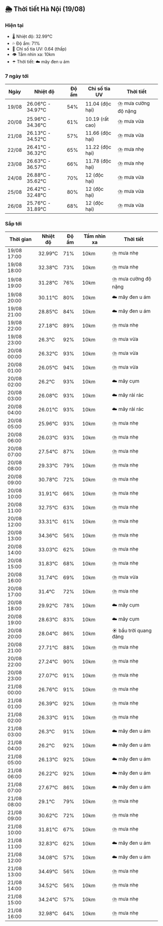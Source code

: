 ## 🌦️ Thời tiết Hà Nội (19/08)

### Hiện tại

- 🌡️ Nhiệt độ: 32.99℃
- 💦 Độ ẩm: 71%
- 🌟 Chỉ số tia UV: 0.64 (thấp)
- 👁️ Tầm nhìn xa: 10km
- ☂️ Thời tiết: ☁️ mây đen u ám

### 7 ngày tới

| Ngày | Nhiệt độ | Độ ẩm | Chỉ số tia UV | Thời tiết |
| --- | --- | --- | --- | --- |
| 19/08 | 26.06℃ - 34.97℃ | 54% | 11.04 (độc hại) | ⛈️ mưa cường độ nặng |
| 20/08 | 25.96℃ - 34.36℃ | 61% | 10.19 (rất cao) | ⛈️ mưa vừa |
| 21/08 | 26.13℃ - 34.52℃ | 57% | 11.66 (độc hại) | ⛈️ mưa vừa |
| 22/08 | 26.41℃ - 36.32℃ | 65% | 11.22 (độc hại) | ⛈️ mưa nhẹ |
| 23/08 | 26.63℃ - 36.57℃ | 66% | 11.78 (độc hại) | ⛈️ mưa nhẹ |
| 24/08 | 26.88℃ - 35.62℃ | 70% | 12 (độc hại) | ⛈️ mưa vừa |
| 25/08 | 26.42℃ - 32.48℃ | 80% | 12 (độc hại) | ⛈️ mưa vừa |
| 26/08 | 25.76℃ - 31.89℃ | 68% | 12 (độc hại) | ⛈️ mưa vừa |

### Sắp tới

| Thời gian | Nhiệt độ | Độ ẩm | Tầm nhìn xa | Thời tiết |
| --- | --- | --- | --- | --- |
| 19/08 17:00 | 32.99℃ | 71% | 10km | ⛈️ mưa nhẹ |
| 19/08 18:00 | 32.38℃ | 73% | 10km | ⛈️ mưa nhẹ |
| 19/08 19:00 | 31.28℃ | 76% | 10km | ⛈️ mưa cường độ nặng |
| 19/08 20:00 | 30.11℃ | 80% | 10km | ☁️ mây đen u ám |
| 19/08 21:00 | 28.85℃ | 84% | 10km | ☁️ mây đen u ám |
| 19/08 22:00 | 27.18℃ | 89% | 10km | ⛈️ mưa nhẹ |
| 19/08 23:00 | 26.3℃ | 92% | 10km | ⛈️ mưa vừa |
| 20/08 00:00 | 26.32℃ | 93% | 10km | ⛈️ mưa vừa |
| 20/08 01:00 | 26.05℃ | 94% | 10km | ⛈️ mưa vừa |
| 20/08 02:00 | 26.2℃ | 93% | 10km | ☁️ mây cụm |
| 20/08 03:00 | 26.08℃ | 93% | 10km | ☁️ mây rải rác |
| 20/08 04:00 | 26.01℃ | 93% | 10km | ☁️ mây rải rác |
| 20/08 05:00 | 25.96℃ | 93% | 10km | ⛈️ mưa nhẹ |
| 20/08 06:00 | 26.03℃ | 93% | 10km | ⛈️ mưa nhẹ |
| 20/08 07:00 | 27.54℃ | 87% | 10km | ⛈️ mưa nhẹ |
| 20/08 08:00 | 29.33℃ | 79% | 10km | ⛈️ mưa nhẹ |
| 20/08 09:00 | 30.78℃ | 72% | 10km | ⛈️ mưa nhẹ |
| 20/08 10:00 | 31.91℃ | 66% | 10km | ⛈️ mưa nhẹ |
| 20/08 11:00 | 32.75℃ | 63% | 10km | ⛈️ mưa nhẹ |
| 20/08 12:00 | 33.31℃ | 61% | 10km | ⛈️ mưa nhẹ |
| 20/08 13:00 | 34.36℃ | 56% | 10km | ⛈️ mưa nhẹ |
| 20/08 14:00 | 33.03℃ | 62% | 10km | ⛈️ mưa nhẹ |
| 20/08 15:00 | 31.83℃ | 68% | 10km | ⛈️ mưa nhẹ |
| 20/08 16:00 | 31.74℃ | 69% | 10km | ⛈️ mưa vừa |
| 20/08 17:00 | 31.4℃ | 72% | 10km | ⛈️ mưa nhẹ |
| 20/08 18:00 | 29.92℃ | 78% | 10km | ☁️ mây cụm |
| 20/08 19:00 | 28.63℃ | 83% | 10km | ☁️ mây cụm |
| 20/08 20:00 | 28.04℃ | 86% | 10km | ☀️ bầu trời quang đãng |
| 20/08 21:00 | 27.71℃ | 88% | 10km | ⛈️ mưa nhẹ |
| 20/08 22:00 | 27.24℃ | 90% | 10km | ⛈️ mưa nhẹ |
| 20/08 23:00 | 27.07℃ | 91% | 10km | ⛈️ mưa nhẹ |
| 21/08 00:00 | 26.76℃ | 91% | 10km | ⛈️ mưa nhẹ |
| 21/08 01:00 | 26.39℃ | 92% | 10km | ⛈️ mưa nhẹ |
| 21/08 02:00 | 26.33℃ | 91% | 10km | ⛈️ mưa nhẹ |
| 21/08 03:00 | 26.3℃ | 91% | 10km | ☁️ mây đen u ám |
| 21/08 04:00 | 26.2℃ | 92% | 10km | ☁️ mây đen u ám |
| 21/08 05:00 | 26.13℃ | 92% | 10km | ☁️ mây đen u ám |
| 21/08 06:00 | 26.22℃ | 92% | 10km | ☁️ mây đen u ám |
| 21/08 07:00 | 27.67℃ | 86% | 10km | ☁️ mây đen u ám |
| 21/08 08:00 | 29.1℃ | 79% | 10km | ⛈️ mưa nhẹ |
| 21/08 09:00 | 30.62℃ | 72% | 10km | ⛈️ mưa nhẹ |
| 21/08 10:00 | 31.81℃ | 67% | 10km | ⛈️ mưa nhẹ |
| 21/08 11:00 | 32.83℃ | 62% | 10km | ☁️ mây đen u ám |
| 21/08 12:00 | 34.08℃ | 57% | 10km | ☁️ mây đen u ám |
| 21/08 13:00 | 34.49℃ | 56% | 10km | ⛈️ mưa nhẹ |
| 21/08 14:00 | 34.52℃ | 56% | 10km | ⛈️ mưa nhẹ |
| 21/08 15:00 | 34.24℃ | 57% | 10km | ⛈️ mưa nhẹ |
| 21/08 16:00 | 32.98℃ | 64% | 10km | ⛈️ mưa nhẹ |
